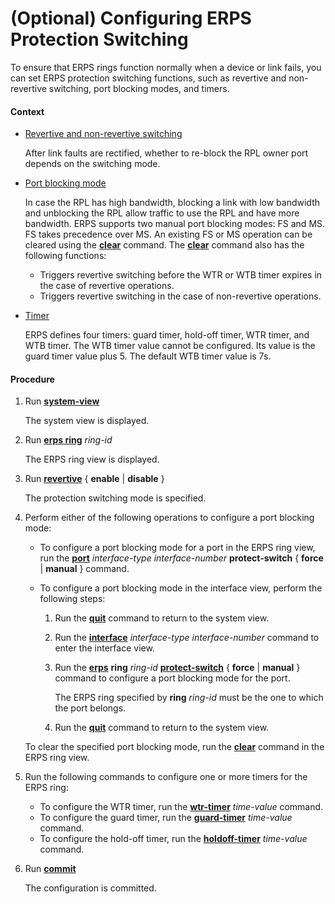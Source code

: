 (Optional) Configuring ERPS Protection Switching
================================================

To ensure that ERPS rings function normally when a device or link fails, you can set ERPS protection switching functions, such as revertive and non-revertive switching, port blocking modes, and timers.

#### Context

* [Revertive and non-revertive switching](dc_vrp_erps_cfg_0002.html#EN-US_CONCEPT_0172363431__li_dc_vrp_erps_cfg_0002_03)
  
  After link faults are rectified, whether to re-block the RPL owner port depends on the switching mode.
* [Port blocking mode](dc_vrp_erps_cfg_0002.html#EN-US_CONCEPT_0172363431__li_dc_vrp_erps_cfg_0002_04)
  
  In case the RPL has high bandwidth, blocking a link with low bandwidth and unblocking the RPL allow traffic to use the RPL and have more bandwidth. ERPS supports two manual port blocking modes: FS and MS. FS takes precedence over MS. An existing FS or MS operation can be cleared using the [**clear**](cmdqueryname=clear) command. The [**clear**](cmdqueryname=clear) command also has the following functions:
  + Triggers revertive switching before the WTR or WTB timer expires in the case of revertive operations.
  + Triggers revertive switching in the case of non-revertive operations.
* [Timer](dc_vrp_erps_cfg_0002.html#EN-US_CONCEPT_0172363431__li_dc_vrp_erps_cfg_0002_02)
  
  ERPS defines four timers: guard timer, hold-off timer, WTR timer, and WTB timer. The WTB timer value cannot be configured. Its value is the guard timer value plus 5. The default WTB timer value is 7s.


#### Procedure

1. Run [**system-view**](cmdqueryname=system-view)
   
   
   
   The system view is displayed.
2. Run [**erps ring**](cmdqueryname=erps+ring) *ring-id*
   
   
   
   The ERPS ring view is displayed.
3. Run [**revertive**](cmdqueryname=revertive) { **enable** | **disable** }
   
   
   
   The protection switching mode is specified.
4. Perform either of the following operations to configure a port blocking mode:
   
   
   * To configure a port blocking mode for a port in the ERPS ring view, run the [**port**](cmdqueryname=port) *interface-type interface-number* **protect-switch** { **force** | **manual** } command.
   * To configure a port blocking mode in the interface view, perform the following steps:
     
     1. Run the [**quit**](cmdqueryname=quit) command to return to the system view.
     2. Run the [**interface**](cmdqueryname=interface) *interface-type interface-number* command to enter the interface view.
     3. Run the [**erps**](cmdqueryname=erps) **ring** *ring-id* [**protect-switch**](cmdqueryname=protect-switch) { **force** | **manual** } command to configure a port blocking mode for the port.
        
        The ERPS ring specified by **ring** *ring-id* must be the one to which the port belongs.
     4. Run the [**quit**](cmdqueryname=quit) command to return to the system view.
   
   To clear the specified port blocking mode, run the [**clear**](cmdqueryname=clear) command in the ERPS ring view.
5. Run the following commands to configure one or more timers for the ERPS ring:
   
   
   * To configure the WTR timer, run the [**wtr-timer**](cmdqueryname=wtr-timer) *time-value* command.
   * To configure the guard timer, run the [**guard-timer**](cmdqueryname=guard-timer) *time-value* command.
   * To configure the hold-off timer, run the [**holdoff-timer**](cmdqueryname=holdoff-timer) *time-value* command.
6. Run [**commit**](cmdqueryname=commit)
   
   
   
   The configuration is committed.